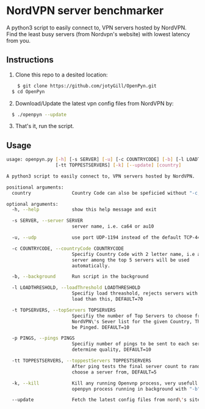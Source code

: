 # NordVPN server benchmarker
A python3 script to easily connect to, VPN servers hosted by NordVPN. Find the least busy servers (from Nordvpn's website) with lowest latency from you.

## Instructions
1. Clone this repo to a desited location:
``` bash
	$ git clone https://github.com/jotyGill/OpenPyn.git
  $ cd OpenPyn
```
2. Download/Update the latest vpn config files from NordVPN by:
``` bash
  $ ./openpyn --update
```
3. That's it, run the script.

## Usage
``` bash
usage: openpyn.py [-h] [-s SERVER] [-u] [-c COUNTRYCODE] [-b] [-l LOADTHRESHOLD] [-t TOPSERVERS] [-p PINGS]
                  [-tt TOPPESTSERVERS] [-k] [--update] [country]

A python3 script to easily connect to, VPN servers hosted by NordVPN.

positional arguments:
  country               Country Code can also be speficied without "-c," i.em"./openpyn.py au"

optional arguments:
  -h, --help            show this help message and exit

  -s SERVER, --server SERVER
                        server name, i.e. ca64 or au10

  -u, --udp             use port UDP-1194 instead of the default TCP-443

  -c COUNTRYCODE, --countryCode COUNTRYCODE
                        Specifiy Country Code with 2 letter name, i.e au, A
                        server among the top 5 servers will be used
                        automatically.

  -b, --background      Run script in the background

  -l LOADTHRESHOLD, --loadThreshold LOADTHRESHOLD
                        Specifiy load threashold, rejects servers with more
                        load than this, DEFAULT=70

  -t TOPSERVERS, --topServers TOPSERVERS
                        Specifiy the number of Top Servers to choose from the
                        NordVPN\'s Sever list for the given Country, These will
                        be Pinged. DEFAULT=10

  -p PINGS, --pings PINGS
                        Specifiy number of pings to be sent to each server to
                        determine quality, DEFAULT=10

  -tt TOPPESTSERVERS, --toppestServers TOPPESTSERVERS
                        After ping tests the final server count to randomly
                        choose a server from, DEFAULT=5

  -k, --kill            Kill any running Openvnp process, very usefull to kill
                        openpyn process running in background with "-b" switch

  --update              Fetch the latest config files from nord\'s site
  ```
